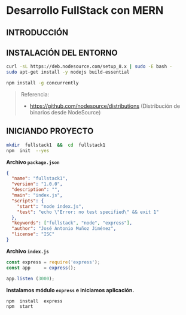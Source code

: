 # Desarrollo FullStack con MERN


## INTRODUCCIÓN



## INSTALACIÓN DEL ENTORNO

```bash 
curl -sL https://deb.nodesource.com/setup_8.x | sudo -E bash -
sudo apt-get install -y nodejs build-essential

npm install -g concurrently
```

> Referencia: 
> -  https://github.com/nodesource/distributions  (Distribución de binarios desde NodeSource)


## INICIANDO PROYECTO

```bash
mkdir  fullstack1  &&  cd  fullstack1
npm  init  --yes
```

**Archivo `package.json`**

```json
{
  "name": "fullstack1",
  "version": "1.0.0",
  "description": "",
  "main": "index.js",
  "scripts": {
    "start": "node index.js",
    "test": "echo \"Error: no test specified\" && exit 1"
  },
  "keywords": ["fullstack", "node", "express"],
  "author": "José Antonio Muñoz Jiménez",
  "license": "ISC"
}

```

**Archivo `index.js`**

```js
const express = require('express');
const app     = express();

app.listen (3000);
```

**Instalamos módulo `express` e iniciamos aplicación.**

```bash
npm  install  express
npm  start
```

